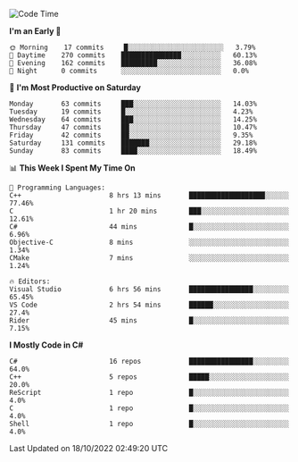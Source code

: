 <!--START_SECTION:waka-->
![Code Time](http://img.shields.io/badge/Code%20Time-866%20hrs%202%20mins-blue)

**I'm an Early 🐤** 

```text
🌞 Morning    17 commits     █░░░░░░░░░░░░░░░░░░░░░░░░   3.79% 
🌆 Daytime    270 commits    ███████████████░░░░░░░░░░   60.13% 
🌃 Evening    162 commits    █████████░░░░░░░░░░░░░░░░   36.08% 
🌙 Night      0 commits      ░░░░░░░░░░░░░░░░░░░░░░░░░   0.0%

```
📅 **I'm Most Productive on Saturday** 

```text
Monday       63 commits     ███░░░░░░░░░░░░░░░░░░░░░░   14.03% 
Tuesday      19 commits     █░░░░░░░░░░░░░░░░░░░░░░░░   4.23% 
Wednesday    64 commits     ███░░░░░░░░░░░░░░░░░░░░░░   14.25% 
Thursday     47 commits     ██░░░░░░░░░░░░░░░░░░░░░░░   10.47% 
Friday       42 commits     ██░░░░░░░░░░░░░░░░░░░░░░░   9.35% 
Saturday     131 commits    ███████░░░░░░░░░░░░░░░░░░   29.18% 
Sunday       83 commits     ████░░░░░░░░░░░░░░░░░░░░░   18.49%

```


📊 **This Week I Spent My Time On** 

```text
💬 Programming Languages: 
C++                      8 hrs 13 mins       ███████████████████░░░░░░   77.46% 
C                        1 hr 20 mins        ███░░░░░░░░░░░░░░░░░░░░░░   12.61% 
C#                       44 mins             █░░░░░░░░░░░░░░░░░░░░░░░░   6.96% 
Objective-C              8 mins              ░░░░░░░░░░░░░░░░░░░░░░░░░   1.34% 
CMake                    7 mins              ░░░░░░░░░░░░░░░░░░░░░░░░░   1.24%

🔥 Editors: 
Visual Studio            6 hrs 56 mins       ████████████████░░░░░░░░░   65.45% 
VS Code                  2 hrs 54 mins       ██████░░░░░░░░░░░░░░░░░░░   27.4% 
Rider                    45 mins             █░░░░░░░░░░░░░░░░░░░░░░░░   7.15%

```

**I Mostly Code in C#** 

```text
C#                       16 repos            ████████████████░░░░░░░░░   64.0% 
C++                      5 repos             █████░░░░░░░░░░░░░░░░░░░░   20.0% 
ReScript                 1 repo              █░░░░░░░░░░░░░░░░░░░░░░░░   4.0% 
C                        1 repo              █░░░░░░░░░░░░░░░░░░░░░░░░   4.0% 
Shell                    1 repo              █░░░░░░░░░░░░░░░░░░░░░░░░   4.0%

```



 Last Updated on 18/10/2022 02:49:20 UTC
<!--END_SECTION:waka-->
